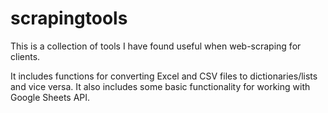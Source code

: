 # scrapingtools

This is a collection of tools I have found useful when web-scraping for clients.

It includes functions for converting Excel and CSV files to dictionaries/lists and vice versa. It also includes some basic functionality for working with Google Sheets API.
